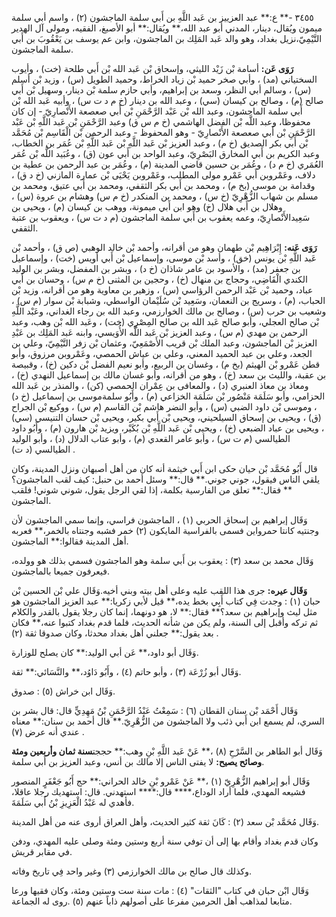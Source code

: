 ٣٤٥٥ -** ع:** عبد العزييز بن عَبد اللَّهِ بن أَبي سلمة الماجشون (٢) ، واسم أبي سلمة ميمون ويُقال، دينار، المدني أبو عبد الله،** ويُقال:** أبو الأصبغ، الفقيه، ومولى آل الهدير التَّيْمِيّ،نزيل بغداد، وهو والد عَبد المَلِك بن الماجشون، وابن عم يوسف بن يَعْقُوبَ بن أَبي سلمة الماجشون.

**رَوَى عَن:** أسامة بْن زَيْد الليثي، وإسحاق بْن عَبد الله بْن أَبي طلحة (خت) ، وأيوب السختياني (مد) ، وأبي صخر حميد بْن زياد الخراط، وحميد الطويل (س) ، وزيد بْن أسلم (س) ، وسالم أبي النظر، وسعد بن إبراهيم، وأبي حازم سلمة بْن دينار، وسهيل بْن أَبي صالح (م) ، وصالح بن كيسان (سي) ، وعبد الله بن دينار (خ م د ت س) ، وأبيه عَبد الله بْن أَبي سلمة الماجشون، وعبد الله بْن عَبْد الرَّحْمَنِ بْن أَبي صعصعة الأَنْصارِيّ - إن كان محفوظا، وعبد اللَّه بْن الفضل الهاشمي (خ م س ق) وعبد الرَّحْمَنِ بْن عَبد اللَّهِ بْن عَبْد الرَّحْمَنِ بْن أَبي صعصعة الأَنْصارِيّ - وهو المحفوظ - وعبد الرحمن بْن الْقَاسِم بْن مُحَمَّد بْن أَبي بكر الصديق (خ م) ، وعبد العزيز بْن عَبد اللَّهِ بْن عَبد اللَّهِ بْن عُمَر بن الخطاب، وعبد الكريم بن أَبي المخارق البَصْرِيّ، وعبد الواحد بن أَبي عون (ق) ، وعُبَيد اللَّه بْن عُمَر العُمَري (خ م د) ، وعُمَر بن حسين قاضي المدينة (م) ، وعُمَر بن عبد الرحمن بن عطية بن دلاف، وعَمْروبن أَبي عَمْرو مولى المطلب، وعَمْروبن يَحْيَى بْن عمارة المازني (خ د ق) ، وقدامة بن موسى (بخ م) ، ومحمد بن أَبي بكر الثقفي، ومحمد بن أَبي عتيق، ومحمد بن مسلم بن شهاب الزُّهْرِيّ (خ س) ، ومحمد بن المنكدر (خ م س) وهشام بن عروة (س) ، وهلال بن أَبي هلال (خ) وهو ابن أَبي ميمونة، ووهب بن كيسان (م) ، ويحيى بن سَعِيدالأَنْصارِيّ، وعمه يعقوب بن أَبي سلمة الماجشون (م د ت س) ، ويعقوب بن عتبة الثقفي.

**رَوَى عَنه:** إِبْرَاهِيم بْن طهمان وهو من أقرانه، وأحمد بْن خالد الوهبي (ص ق) ، وأحمد بْن عَبد اللَّهِ بْن يونس (خق) ، وأسد بْن موسى، وإسماعيل بْن أَبي أويس (خت) ، وإسماعيل بن جعفر (مد) ، والأسود بن عامر شاذان (خ د) ، وبشر بن المفضل، وبشر بن الوليد الكندي الْقَاضِي، وحجاج بن منهال (خ) ، وحجين بن المثنى (خ م س) ، وحسان بن أَبي عباد، وحميد بْن عَبْد الرحمن الرؤاسي (س) ، وزهير بن معاوية وهو من أقرانه، وزيد بْن الحباب، (م) ، وسريج بن النعمان، وسَعِيد بْن سُلَيْمان الواسطي، وشبابة بْن سوار (م س) ، وشعيب بن حرب (س) ، وصالح بن مالك الخوارزمي، وعبد الله بن رجاء الغداني، وعَبْد اللَّهِ بْن صالح العجلي، وأبو صالح عَبد الله بن صالح المِصْرِي (خت) ، وعَبد الله بْن وهب، وعبد الرحمن بن مهدي (م س) ، وعبد العزيز بْن عَبد اللَّه الأُوَيسي، وابنه عَبد المَلِك بن عَبْدِ العزيز بْن الماجشون، وعبد الملك بْن قريب الأَصْمَعِيّ، وعثمان بْن زفر التَّيْمِيّ، وعلي بن الجعد، وعلي بن عبد الحميد المعني، وعلي بن عياش الحمصي، وعَمْروبن مرزوق، وأبو قطن عَمْرو بْن الهيثم (بخ م) ، وغسان بن الربيع، وأبو نعيم الفضل بْن دكين (خ) ، وقبيصة بن عقبة، والليث بن سعد (خ) ، وهو من أقرانه، وأبو غسان مالك بن إسماعيل النهدي (خ) ، ومعاذ بن معاذ العنبري (د) ، والمعافى بن عِمْران الحمصي (كن) ، والمنذر بن عَبد الله الحزامي، وأبو سَلَمَة مَنْصُور بْن سَلَمَة الخزاعي (م) ، وأَبُو سلمةموسى بن إسماعيل (خ د) ، وموسى بْن داود الضبي (س) ، وأبو النضر هاشم بْن القاسم (م س) ، ووكيع بْن الجراح (ق) ، ويحيى بن إسحاق السيلحيني، ويحيى بْن أَبي بكير، ويحيى بْن حسان التنيسي (سي) ، ويحيى بن عباد الضبعي (خ) ، ويحيى بْن عَبد اللَّهِ بْن بُكَيْر، ويزيد بْن هارون (م) ، وأَبُو داود الطيالسي (م ت س) ، وأبو عامر القعدي (م) ، وأبو عتاب الدلال (د) ، وأبو الوليد الطيالسي (د ت) .

قال أَبُو مُحَمَّد بْن حيان حكى ابن أَبي خيثمة أنه كان من أهل أصبهان ونزل المدينة، وكان يلقي الناس فيقول، جوني جوني.** قال:** وسئل أحمد بن حنبل: كيف لقب الماجشون؟** فقال:** تعلق من الفارسية بكلمة، إذا لقي الرجل يقول، شوني شوني! فلقب الماجشون.

وَقَال إبراهيم بن إسحاق الحربي (١) ، الماجشون فراسي، وإنما سمي الماجشون لأن وجنتيه كانتا حمرواين فسمى بالفراسية المايكون (٢) خمر فشبه وجنتاه بالخمر،** فعربه أهل المدينة فقالوا:** الماجشون.

وَقَال محمد بن سعد (٣) : يعقوب بن أَبي سلمة وهو الماجشون فسمي بذلك هو وولده، فيعرفون جميعا بالماجشون.

**وَقَال عيره:** جرى هذا اللقب عليه وعلى أهل بيته وبني أخيه.وَقَال علي بْن الحسين بْن حبان (١) : وجدت فِي كتاب أَبِي بخط يده،** قيل لأبي زكريا:** عبد العزيز الماجشون هو مثل ليث وإبراهيم بن سعد؟** فقال:** لا، هو دونهما، إنما كان رجلا يقول بالقدر والكلام ثم تركه وأقبل إلى السنة، ولم يكن من شأنه الحديث، فلما قدم بغداد كتبوا عنه،** فكان بعد يقول:** جعلني أهل بغداد محدثا، وكان صدوقا ثقة (٢) .

وَقَال أبو داود،** عَن أبي الوليد:** كان يصلح للوزارة.

وَقَال أبو زُرْعَة (٣) ، وأبو حاتم (٤) ، وأَبُو دَاوُد،** والنَّسَائي:** ثقة.

وَقَال ابن خراش (٥) : صدوق.

وَقَال أَحْمَد بْن سنان القطان (٦) : سَمِعْتُ عَبْدُ الرَّحْمَنِ بْنُ مَهِدِيٍّ قال: قال بشر بن السري، لم يسمع ابن أَبي ذئب ولا الماجشون من الزُّهْرِيّ.** قال أحمد بن سنان:** معناه عندي أنه عرض (٧) .

وَقَال أبو الطاهر بن السَّرْحِ (٨) ،** عَنْ عَبد اللَّهِ بْنِ وهب:** حججت**سنة ثمان وأربعين ومئة وصائح يصيح:** لا يفتى الناس إلا مالك بن أنس، وعبد العزيز بن أَبي سلمة.

وَقَال أبو إبراهيم الزُّهْرِيّ (١) ،** عَنْ عَمْرو بْنِ خالد الحراني:** حج أَبُو جَعْفَرٍ المنصور فشيعه المهدي، فلما أراد الوداع،**** قال:**** استهدني. قال: استهديك رجلا عاقلا، فأهدي له عَبْدُ الْعَزِيزِ بْنُ أَبي سَلَمَةَ.

وَقَال مُحَمَّد بْن سعد (٢) : كَانَ ثقة كثير الحديث، وأهل العراق أروى عنه من أهل المدينة.

وكان قدم بغداد وأقام بها إلى أن توفي سنة أربع وستين ومئة وصلى عليه المهدي، ودفن في مقابر قريش.

وكذلك قال صالح بن مالك الخوارزمي (٣) وغير واحد فِي تاريخ وفاته.

وَقَال ابْن حبان في كتاب "الثقات" (٤) : مات سنة ست وستين ومئة، وكان فقيها ورعا متابعا لمذاهب أهل الحرمين مفرعا على أصولهم ذاباً عنهم (٥) .روى له الجماعة.